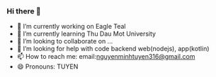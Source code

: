 ### Hi there 👋
- 🔭 I’m currently working on Eagle Teal
- 🌱 I’m currently learning Thu Dau Mot University
- 👯 I’m looking to collaborate on ...
- 🤔 I’m looking for help with code backend web(nodejs), app(kotlin)
- 📫 How to reach me: email:nguyenminhtuyen316@gmail.com
- 😄 Pronouns: TUYEN
